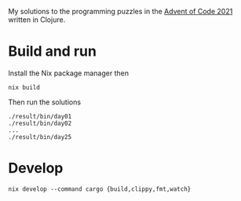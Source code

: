 My solutions to the programming puzzles in the [Advent of Code
2021](adventofcode.com/) written in Clojure.

# Build and run

Install the Nix package manager then

```
nix build
```

Then run the solutions

```
./result/bin/day01
./result/bin/day02
...
./result/bin/day25
```

# Develop

```
nix develop --command cargo {build,clippy,fmt,watch}
```
